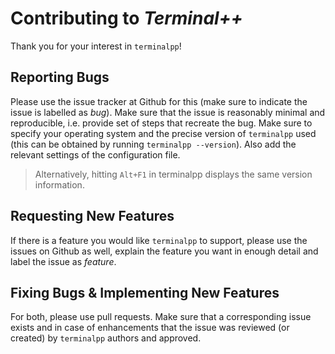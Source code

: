 # Contributing to *Terminal++*

Thank you for your interest in `terminalpp`!

## Reporting Bugs

Please use the issue tracker at Github for this (make sure to indicate the issue is labelled as *bug*). Make sure that the issue is reasonably minimal and reproducible, i.e. provide set of steps that recreate the bug. Make sure to specify your operating system and the precise version of `terminalpp` used (this can be obtained by running `terminalpp --version`). Also add the relevant settings of the configuration file. 

> Alternatively, hitting `Alt+F1` in terminalpp displays the same version information.

## Requesting New Features

If there is a feature you would like `terminalpp` to support, please use the issues on Github as well, explain the feature you want in enough detail and label the issue as *feature*. 

## Fixing Bugs & Implementing New Features

For both, please use pull requests. Make sure that a corresponding issue exists and in case of enhancements that the issue was reviewed (or created) by `terminalpp` authors and approved. 